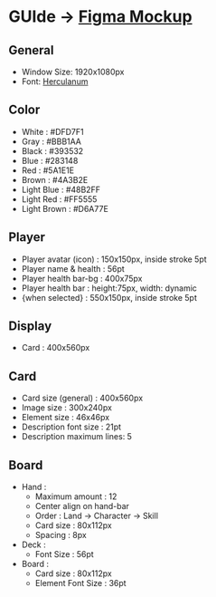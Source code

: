 # GUIde -> [Figma Mockup](https://www.figma.com/file/6MKZV3FcojcIu42oKLfsgG/TubesOOP2-Avatar-Duel?node-id=9%3A0)

## General
* Window Size: 1920x1080px
* Font: [Herculanum](http://avatarfonts.weebly.com/uploads/1/9/1/9/1919680/herculanum.ttf)

## Color 
* White   : #DFD7F1
* Gray    : #BBB1AA
* Black   : #393532
* Blue    : #283148
* Red     : #5A1E1E
* Brown   : #4A3B2E
* Light Blue  : #48B2FF
* Light Red   : #FF5555
* Light Brown : #D6A77E

## Player
* Player avatar (icon) : 150x150px, inside stroke 5pt
* Player name & health : 56pt
* Player health bar-bg : 400x75px
* Player health bar    : height:75px, width: dynamic
* {when selected}      : 550x150px, inside stroke 5pt

## Display
* Card : 400x560px

## Card
* Card size (general) : 400x560px
* Image size : 300x240px
* Element size : 46x46px
* Description font size : 21pt
* Description maximum lines: 5

## Board 
* Hand :
  * Maximum amount : 12
  * Center align on hand-bar
  * Order : Land -> Character -> Skill
  * Card size : 80x112px
  * Spacing : 8px
* Deck :
  * Font Size : 56pt
* Board :
  * Card size : 80x112px
  * Element Font Size : 36pt
